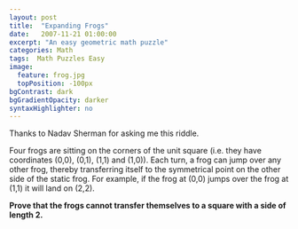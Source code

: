 ```yaml
---
layout: post
title:  "Expanding Frogs"
date:   2007-11-21 01:00:00
excerpt: "An easy geometric math puzzle"
categories: Math
tags:  Math Puzzles Easy
image:
  feature: frog.jpg
  topPosition: -100px
bgContrast: dark
bgGradientOpacity: darker
syntaxHighlighter: no
---
```

Thanks to Nadav Sherman for asking me this riddle.

Four frogs are sitting on the corners of the unit square (i.e. they have coordinates (0,0), (0,1), (1,1) and (1,0)). Each turn, a frog can jump over any other frog, thereby transferring itself to the symmetrical point on the other side of the static frog. For example, if the frog at (0,0) jumps over the frog at (1,1) it will land on (2,2).

**Prove that the frogs cannot transfer themselves to a square with a side of length 2.**
